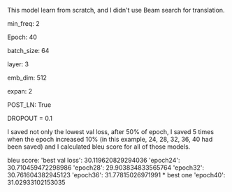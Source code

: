 This model learn from scratch, and I didn't use Beam search for translation.

min_freq: 2

Epoch: 40

batch_size: 64

layer: 3 

emb_dim: 512

expan: 2 

POST_LN: True

DROPOUT = 0.1


I saved not only the lowest val loss, after 50% of epoch, I saved 5 times when the epoch increased 10% (in this example, 24, 28, 32, 36, 40 had been saved)
and I calculated bleu score for all of those models.

bleu score:
'best val loss': 30.119620829294036
'epoch24': 30.710459472298986
'epoch28': 29.903834833565764
'epoch32': 30.761604382945123
'epoch36': 31.77815026971991 * best one
'epoch40': 31.02933102153035
